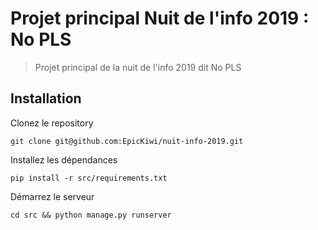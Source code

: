 # Projet principal Nuit de l'info 2019 : No PLS

> Projet principal de la nuit de l'info 2019 dit No PLS

## Installation

Clonez le repository

```
git clone git@github.com:EpicKiwi/nuit-info-2019.git
```

Installez les dépendances

```
pip install -r src/requirements.txt
```

Démarrez le serveur
```
cd src && python manage.py runserver
```
